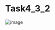 # Task4_3_2
![image](https://user-images.githubusercontent.com/100626064/167315301-1c601441-0ed1-4192-9646-e5d295696bb4.png)
